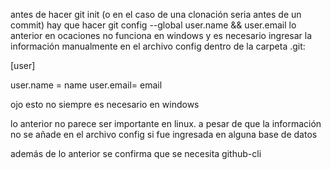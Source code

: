 antes de hacer git init (o en el caso de una clonación seria antes de un commit) hay que hacer
git config --global user.name <ingresar name> && user.email <ingresar email>
lo anterior en ocaciones no funciona en windows y es necesario ingresar la información
 manualmente en el archivo config dentro de la carpeta .git:

[user]

user.name = name
user.email= email

ojo esto no siempre es necesario en windows


lo anterior no parece ser importante en linux. a pesar de que la información no se añade
en el archivo config si fue ingresada en alguna base de datos

además de lo anterior se confirma que se necesita github-cli